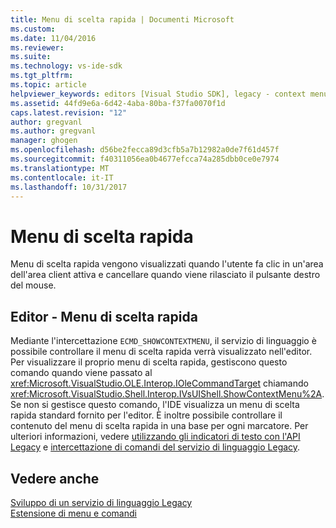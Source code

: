 ```yaml
---
title: Menu di scelta rapida | Documenti Microsoft
ms.custom: 
ms.date: 11/04/2016
ms.reviewer: 
ms.suite: 
ms.technology: vs-ide-sdk
ms.tgt_pltfrm: 
ms.topic: article
helpviewer_keywords: editors [Visual Studio SDK], legacy - context menus
ms.assetid: 44fd9e6a-6d42-4aba-80ba-f37fa0070f1d
caps.latest.revision: "12"
author: gregvanl
ms.author: gregvanl
manager: ghogen
ms.openlocfilehash: d56be2fecca89d3cfb5a7b12982a0de7f61d457f
ms.sourcegitcommit: f40311056ea0b4677efcca74a285dbb0ce0e7974
ms.translationtype: MT
ms.contentlocale: it-IT
ms.lasthandoff: 10/31/2017
---
```

# <a name="context-menus"></a>Menu di scelta rapida
Menu di scelta rapida vengono visualizzati quando l'utente fa clic in un'area dell'area client attiva e cancellare quando viene rilasciato il pulsante destro del mouse.  
  
## <a name="editor-context-menus"></a>Editor - Menu di scelta rapida  
 Mediante l'intercettazione `ECMD_SHOWCONTEXTMENU`, il servizio di linguaggio è possibile controllare il menu di scelta rapida verrà visualizzato nell'editor. Per visualizzare il proprio menu di scelta rapida, gestiscono questo comando quando viene passato al <xref:Microsoft.VisualStudio.OLE.Interop.IOleCommandTarget> chiamando <xref:Microsoft.VisualStudio.Shell.Interop.IVsUIShell.ShowContextMenu%2A>. Se non si gestisce questo comando, l'IDE visualizza un menu di scelta rapida standard fornito per l'editor. È inoltre possibile controllare il contenuto del menu di scelta rapida in una base per ogni marcatore. Per ulteriori informazioni, vedere [utilizzando gli indicatori di testo con l'API Legacy](../extensibility/using-text-markers-with-the-legacy-api.md) e [intercettazione di comandi del servizio di linguaggio Legacy](../extensibility/internals/intercepting-legacy-language-service-commands.md).  
  
## <a name="see-also"></a>Vedere anche  
 [Sviluppo di un servizio di linguaggio Legacy](../extensibility/internals/developing-a-legacy-language-service.md)   
 [Estensione di menu e comandi](../extensibility/extending-menus-and-commands.md)
